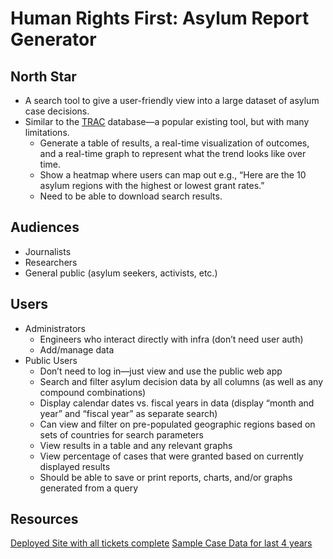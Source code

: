 # Human Rights First: Asylum Report Generator

## North Star
- A search tool to give a user-friendly view into a large dataset of asylum case decisions.
- Similar to the [TRAC](https://trac.syr.edu/phptools/immigration/asylum/) database—a popular existing tool, but with many limitations.
  - Generate a table of results, a real-time visualization of outcomes, and a real-time graph to represent what the trend looks like over time.
  - Show a heatmap where users can map out e.g., “Here are the 10 asylum regions with the highest or lowest grant rates.”
  - Need to be able to download search results.

## Audiences
- Journalists
- Researchers
- General public (asylum seekers, activists, etc.)

## Users
- Administrators
  - Engineers who interact directly with infra (don’t need user auth)
  - Add/manage data
- Public Users
  - Don’t need to log in—just view and use the public web app
  - Search and filter asylum decision data by all columns (as well as any compound combinations)
  - Display calendar dates vs. fiscal years in data (display “month and year” and “fiscal year” as separate search)
  - Can view and filter on pre-populated geographic regions based on sets of countries for search parameters
  - View results in a table and any relevant graphs
  - View percentage of cases that were granted based on currently displayed results
  - Should be able to save or print reports, charts, and/or graphs generated from a query

## Resources

[Deployed Site with all tickets complete](https://asylum-rg-fe.vercel.app/) 
[Sample Case Data for last 4 years]()